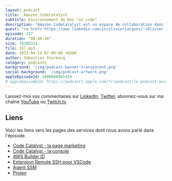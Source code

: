 ```yaml
---
layout: podcast
title:  Amazon CodeCatalyst
subtitle: Environnement de Dev "as code"
description: "Amazon CodeCatalyst est un espace de collaboration dans le cloud pour les équipes de développement. CodeCatalyst met tous les outils dont vous avez besoin en un seul endroit. Vous pouvez planifier le travail, collaborer sur le code et créer, tester et déployer des applications avec des outils d'intégration continue/livraison continue (CI/CD). Vous pouvez également intégrer et utiliser les ressources AWS avec vos projets en connectant vos comptes AWS à votre espace CodeCatalyst."
guest: "<a href='https://www.linkedin.com/in/olivierjacques/'>Olivier Jacques</a>, Cloud & DevOps Solution Architect et <a href='https://www.linkedin.com/in/vincent-pommier-885907b9/'>Vincent Pommier</a>, Cloud & DevOps Solution Architect, tous deux chez AWS France."
episode: 157
duration: “00:40:46"
size: 78280331
file: 157.mp3
date: 2023-04-14 07:00:00 +0200
author: Sébastien Stormacq
category: podcasts
background: '/img/podcast-banner-transparent.png'
social-background: '/img/podcast-artwork.png'
appleEpisodeId: 1000608905439
# appleEpisodeId: https://podcasts.apple.com/fr/podcast/le-podcast-aws-en-français/id1452118442
---
```


Laissez-moi vos commentaires sur [LinkedIn](https://www.linkedin.com/in/sebastienstormacq/), [Twitter](https://twitter.com/sebsto), abonnez-vous sur ma chaîne [YouTube](https://www.youtube.com/sebsto) ou [Twitch.tv](https://www.twitch.tv/sebAWS)

## Liens

Voici les liens vers les pages des services dont nous avons parlé dans l'épisode.

- [Code Catalyst - la page marketing](https://aws.amazon.com/codecatalyst/)
- [Code Catalyst - la console](https://codecatalyst.aws/explore)
- [AWS Builder ID](https://docs.aws.amazon.com/signin/latest/userguide/create-aws_builder_id.html)
- [Extension Remote SSH pour VSCode](https://code.visualstudio.com/docs/remote/ssh)
- [Agent SSM](https://docs.aws.amazon.com/systems-manager/latest/userguide/ssm-agent.html)
- [Projen](https://github.com/projen/projen)
